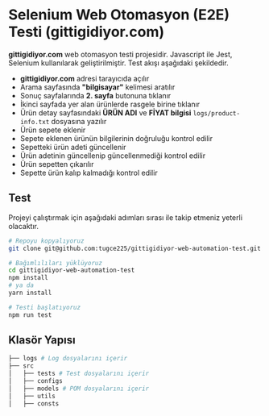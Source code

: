 # Selenium Web Otomasyon (E2E) Testi (gittigidiyor.com)
**gittigidiyor.com** web otomasyon testi projesidir. Javascript ile Jest, Selenium kullanılarak geliştirilmiştir.
Test akışı aşağıdaki şekildedir.

- **gittigidiyor.com** adresi tarayıcıda açılır
- Arama sayfasında **"bilgisayar"** kelimesi aratılır
- Sonuç sayfalarında **2. sayfa** butonuna tıklanır
- İkinci sayfada yer alan ürünlerde rasgele birine tıklanır
- Ürün detay sayfasındaki **ÜRÜN ADI** ve **FİYAT bilgisi** `logs/product-info.txt` dosyasına yazılır
- Ürün sepete eklenir
- Sepete eklenen ürünün bilgilerinin doğruluğu kontrol edilir
- Sepetteki ürün adeti güncellenir
- Ürün adetinin güncellenip güncellenmediği kontrol edilir
- Ürün sepetten çıkarılır
- Sepette ürün kalıp kalmadığı kontrol edilir

## Test
Projeyi çalıştırmak için aşağıdaki adımları sırası ile takip etmeniz yeterli olacaktır.
```bash
# Repoyu kopyalıyoruz
git clone git@github.com:tugce225/gittigidiyor-web-automation-test.git

# Bağımlılıları yüklüyoruz
cd gittigidiyor-web-automation-test
npm install
# ya da
yarn install

# Testi başlatıyoruz
npm run test
```

## Klasör Yapısı

```bash
├── logs # Log dosyalarını içerir
├── src
│   ├── tests # Test dosyalarını içerir
│   ├── configs
│   ├── models # POM dosyalarını içerir
│   ├── utils
│   ├── consts
```
